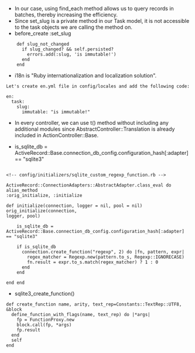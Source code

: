 - In our case, using find_each method allows us to query records in batches,
  thereby increasing the efficiency.
- Since set_slug is a private method in our Task model, it is not accessible to
  the task objects we are calling the method on.
- before_create :set_slug

```
    def slug_not_changed
      if slug_changed? && self.persisted?
        errors.add(:slug, 'is immutable!')
      end
    end
```

- i18n is "Ruby internationalization and localization solution".

```
Let's create en.yml file in config/locales and add the following code:

en:
  task:
    slug:
      immutable: "is immutable!"
```

- In every controller, we can use t() method without including any additional
  modules since AbstractController::Translation is already included in
  ActionController::Base.

- is_sqlite_db =
  ActiveRecord::Base.connection_db_config.configuration_hash[:adapter] ==
  "sqlite3"

```

<!-- config/initializers/sqlite_custom_regexp_function.rb -->

ActiveRecord::ConnectionAdapters::AbstractAdapter.class_eval do alias_method
:orig_initialize, :initialize

def initialize(connection, logger = nil, pool = nil) orig_initialize(connection,
logger, pool)

    is_sqlite_db = ActiveRecord::Base.connection_db_config.configuration_hash[:adapter] == "sqlite3"

    if is_sqlite_db
      connection.create_function("regexp", 2) do |fn, pattern, expr|
        regex_matcher = Regexp.new(pattern.to_s, Regexp::IGNORECASE)
        fn.result = expr.to_s.match(regex_matcher) ? 1 : 0
      end
    end

end end

```

- sqlite3_create_function()

```
def create_function name, arity, text_rep=Constants::TextRep::UTF8, &block
  define_function_with_flags(name, text_rep) do |*args|
    fp = FunctionProxy.new
    block.call(fp, *args)
    fp.result
  end
  self
end
```
